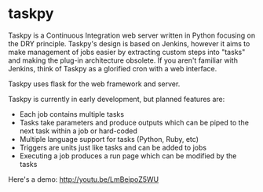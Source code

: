 taskpy
======

Taskpy is a Continuous Integration web server written in Python focusing on the DRY principle. Taskpy's design is based on Jenkins, however it aims to make management of jobs easier by extracting custom steps into "tasks" and making the plug-in architecture obsolete. If you aren't familiar with Jenkins, think of Taskpy as a glorified cron with a web interface.

Taskpy uses flask for the web framework and server.

Taskpy is currently in early development, but planned features are:

* Each job contains multiple tasks
* Tasks take parameters and produce outputs which can be piped to the next task within a job or hard-coded
* Multiple language support for tasks (Python, Ruby, etc)
* Triggers are units just like tasks and can be added to jobs
* Executing a job produces a run page which can be modified by the tasks

Here's a demo: http://youtu.be/LmBeipoZ5WU